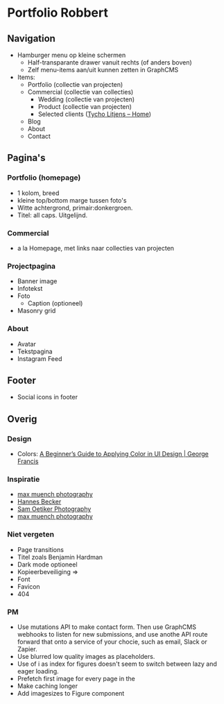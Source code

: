 # Portfolio Robbert

## Navigation
- Hamburger menu op kleine schermen
    - Half-transparante drawer vanuit rechts (of anders boven)
    - Zelf menu-items aan/uit kunnen zetten in GraphCMS
- Items: 
    - Portfolio (collectie van projecten)
    - Commercial (collectie van collecties)
        - Wedding (collectie van projecten)
        - Product (collectie van projecten)
        - Selected clients ([Tycho Litjens – Home](https://www.tychografie.nl))
    - Blog
    - About
    - Contact

## Pagina's
### Portfolio (homepage)
- 1 kolom, breed 
- kleine top/bottom marge tussen foto's
- Witte achtergrond, primair:donkergroen. 
- Titel: all caps. Uitgelijnd. 

### Commercial
- a la Homepage, met links naar collecties van projecten

### Projectpagina
- Banner image
- Infotekst
- Foto 
    - Caption (optioneel)
- Masonry grid

### About
- Avatar
- Tekstpagina
- Instagram Feed

## Footer
- Social icons in footer

## Overig
### Design
- Colors: [A Beginner’s Guide to Applying Color in UI Design | George Francis](https://georgefrancis.dev/writing/a-beginners-guide-to-applying-color-in-ui-design/)

### Inspiratie
- [max muench photography](https://www.muenchmax.com/)
- [Hannes Becker](https://www.hannesbecker.com/)
- [Sam Oetiker Photography](https://samoetiker.com/)
- [max muench photography](https://www.muenchmax.com/)

### Niet vergeten
- Page transitions
- Titel zoals Benjamin Hardman
- Dark mode optioneel
- Kopieerbeveiliging => <html oncontextmenu="return false;">
- Font
- Favicon
- 404

### PM
- Use mutations API to make contact form. Then use GraphCMS webhooks to listen for new submissions, and use anothe API route forward that onto a service of your chocie, such as email, Slack or Zapier. 
- Use blurred low quality images as placeholders.
- Use of i as index for figures doesn't seem to switch between lazy and eager loading. 
- Prefetch first image for every page in the <head>
- Make caching longer
- Add imagesizes to Figure component


